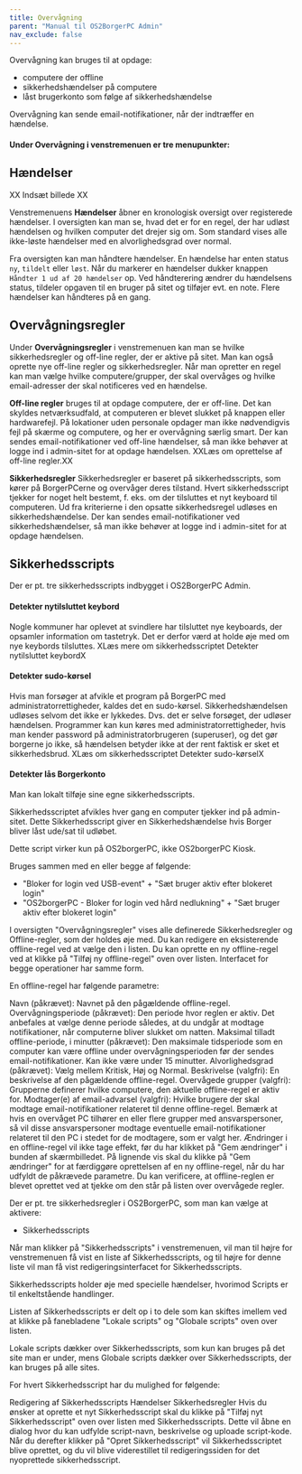 ```yaml
---
title: Overvågning
parent: "Manual til OS2BorgerPC Admin"
nav_exclude: false
---
```


Overvågning kan bruges til at opdage:
- computere der offline
- sikkerhedshændelser på computere
- låst brugerkonto som følge af sikkerhedshændelse

Overvågning kan sende email-notifikationer, når der indtræffer en hændelse. 

#### Under Overvågning i venstremenuen er tre menupunkter:

## Hændelser

XX Indsæt billede XX

Venstremenuens **Hændelser** åbner en kronologisk oversigt over registerede hændelser. I oversigten kan man se, hvad det er for en regel, der har udløst hændelsen og hvilken computer det drejer sig om. Som standard vises alle ikke-løste hændelser med en alvorlighedsgrad over normal. 

Fra oversigten kan man håndtere hændelser. En hændelse har enten status `ny`, `tildelt` eller `løst`. Når du markerer en hændelser dukker knappen `Håndter 1 ud af 20 hændelser` op. Ved håndterering ændrer du hændelsens status, tildeler opgaven til en bruger på sitet og tilføjer evt. en note. Flere hændelser kan håndteres på en gang. 


## Overvågningsregler
Under **Overvågningsregler** i venstremenuen kan man se hvilke sikkerhedsregler og off-line regler, der er aktive på sitet. Man kan også oprette nye off-line regler og sikkerhedsregler. Når man opretter en regel kan man vælge hvilke computere/grupper, der skal overvåges og hvilke email-adresser der skal notificeres ved en hændelse.

**Off-line regler** bruges til at opdage computere, der er off-line. Det kan skyldes netværksudfald, at computeren er blevet slukket på knappen eller hardwarefejl. På lokationer uden personale opdager man ikke nødvendigvis fejl på skærme og computere, og her er overvågning særlig smart. Der kan sendes email-notifikationer ved off-line hændelser, så man ikke behøver at logge ind i admin-sitet for at opdage hændelsen. XXLæs om oprettelse af off-line regler.XX

**Sikkerhedsregler**
Sikkerhedsregler er baseret på sikkerhedsscripts, som kører på BorgerPCerne og overvåger deres tilstand. Hvert sikkerhedsscript tjekker for noget helt bestemt, f. eks. om der tilsluttes et nyt keyboard til computeren. Ud fra kriterierne i den opsatte sikkerhedsregel udløses en sikkerhedshændelse. Der kan sendes email-notifikationer ved sikkerhedshændelser, så man ikke behøver at logge ind i admin-sitet for at opdage hændelsen.

## Sikkerhedsscripts
Der er pt. tre sikkerhedsscripts indbygget i OS2BorgerPC Admin.

#### Detekter nytilsluttet keybord
Nogle kommuner har oplevet at svindlere har tilsluttet nye keyboards, der opsamler information om tastetryk. Det er derfor værd at holde øje med om nye keybords tilsluttes. XLæs mere om sikkerhedsscriptet Detekter nytilsluttet keybordX

#### Detekter sudo-kørsel
Hvis man forsøger at afvikle et program på BorgerPC med administratorrettigheder, kaldes det en sudo-kørsel. Sikkerhedshændelsen udløses selvom det ikke er lykkedes. Dvs. det er selve forsøget, der udløser hændelsen. Programmer kan kun køres med administratorrettigheder, hvis man kender password på administratorbrugeren (superuser), og det gør borgerne jo ikke, så hændelsen betyder ikke at der rent faktisk er sket et sikkerhedsbrud.
XLæs om sikkerhedsscriptet Detekter sudo-kørselX

#### Detekter lås Borgerkonto

Man kan lokalt tilføje sine egne sikkerhedsscripts.

Sikkerhedsscriptet afvikles hver gang en computer tjekker ind på admin-sitet.
Dette Sikkerhedsscript giver en Sikkerhedshændelse hvis Borger bliver låst ude/sat til udløbet.

Dette script virker kun på OS2borgerPC, ikke OS2borgerPC Kiosk.

Bruges sammen med en eller begge af følgende: 
- "Bloker for login ved USB-event" + "Sæt bruger aktiv efter blokeret login"
- "OS2borgerPC - Bloker for login ved hård nedlukning" + "Sæt bruger aktiv efter blokeret login"









I oversigten "Overvågningsregler" vises alle definerede Sikkerhedsregler og Offline-regler, som der holdes øje med. Du kan redigere en eksisterende offline-regel ved at vælge den i listen. Du kan oprette en ny offline-regel ved at klikke på "Tilføj ny offline-regel" oven over listen. Interfacet for begge operationer har samme form.

En offline-regel har følgende parametre:


Navn (påkrævet): Navnet på den pågældende offline-regel.
Overvågningsperiode (påkrævet): Den periode hvor reglen er aktiv. Det anbefales at vælge denne periode således, at du undgår at modtage notifikationer, når computerne bliver slukket om natten.
Maksimal tilladt offline-periode, i minutter (påkrævet): Den maksimale tidsperiode som en computer kan være offline under overvågningsperioden før der sendes email-notifikationer. Kan ikke være under 15 minutter.
Alvorlighedsgrad (påkrævet): Vælg mellem Kritisk, Høj og Normal.
Beskrivelse (valgfri): En beskrivelse af den pågældende offline-regel.
Overvågede grupper (valgfri): Grupperne definerer hvilke computere, den aktuelle offline-regel er aktiv for.
Modtager(e) af email-advarsel (valgfri): Hvilke brugere der skal modtage email-notifikationer relateret til denne offline-regel. Bemærk at hvis en overvåget PC tilhører en eller flere grupper med ansvarspersoner, så vil disse ansvarspersoner modtage eventuelle email-notifikationer relateret til den PC i stedet for de modtagere, som er valgt her.
Ændringer i en offline-regel vil ikke tage effekt, før du har klikket på "Gem ændringer" i bunden af skærmbilledet. På lignende vis skal du klikke på "Gem ændringer" for at færdiggøre oprettelsen af en ny offline-regel, når du har udfyldt de påkrævede parametre. Du kan verificere, at offline-reglen er blevet oprettet ved at tjekke om den står på listen over overvågede regler.



Der er pt. tre sikkerhedsregler i OS2BorgerPC, som man kan vælge at aktivere:


- Sikkerhedsscripts


Når man klikker på "Sikkerhedsscripts" i venstremenuen, vil man til højre for venstremenuen få vist en liste af Sikkerhedsscripts, og til højre for denne liste vil man få vist redigeringsinterfacet for Sikkerhedsscripts.

Sikkerhedsscripts holder øje med specielle hændelser, hvorimod Scripts er til enkeltstående handlinger.

Listen af Sikkerhedsscripts er delt op i to dele som kan skiftes imellem ved at klikke på fanebladene "Lokale scripts" og "Globale scripts" oven over listen.

Lokale scripts dækker over Sikkerhedsscripts, som kun kan bruges på det site man er under, mens Globale scripts dækker over Sikkerhedsscripts, der kan bruges på alle sites.

For hvert Sikkerhedsscript har du mulighed for følgende:

Redigering af Sikkerhedsscripts
Hændelser
Sikkerhedsregler
Hvis du ønsker at oprette et nyt Sikkerhedsscript skal du klikke på "Tilføj nyt Sikkerhedsscript" oven over listen med Sikkerhedsscripts. Dette vil åbne en dialog hvor du kan udfylde script-navn, beskrivelse og uploade script-kode. Når du derefter klikker på "Opret Sikkerhedsscript" vil Sikkerhedsscriptet blive oprettet, og du vil blive viderestillet til redigeringssiden for det nyoprettede sikkerhedsscript.